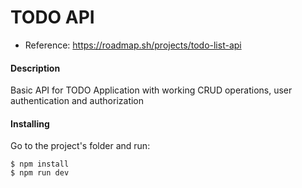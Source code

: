 # TODO API
- Reference: https://roadmap.sh/projects/todo-list-api

#### Description
Basic API for TODO Application with working CRUD operations, user authentication
and authorization

#### Installing
Go to the project's folder and run: 
```console
$ npm install
$ npm run dev
```
